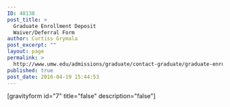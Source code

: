 ```yaml
---
ID: 48138
post_title: >
  Graduate Enrollment Deposit
  Waiver/Deferral Form
author: Curtiss Grymala
post_excerpt: ""
layout: page
permalink: >
  http://www.umw.edu/admissions/graduate/contact-graduate/graduate-enrollment-deposit-waiverdeferral-form/
published: true
post_date: 2016-04-19 15:44:53
---
```

[gravityform id="7" title="false" description="false"]